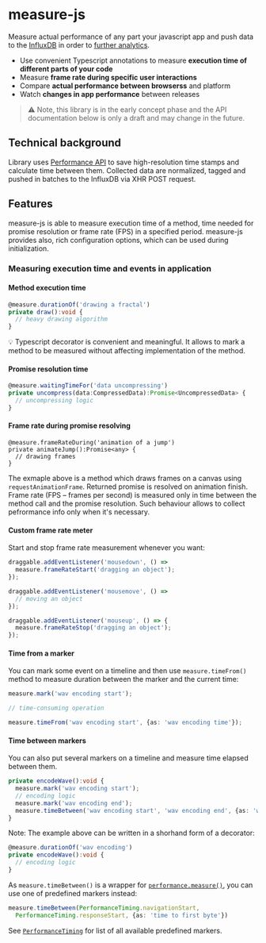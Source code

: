 # measure-js
Measure actual performance of any part your javascript app and push data to the [InfluxDB](https://influxdata.com/time-series-platform/influxdb/) in order to [further analytics](https://influxdata.com/time-series-platform/chronograf/).

* Use convenient Typescript annotations to measure **execution time of different parts of your code**
* Measure **frame rate during specific user interactions**
* Compare **actual performance between browserss** and platform
* Watch **changes in app performance** between releases

> :warning: Note, this library is in the early concept phase and the API documentation below is only a draft and may change in the future.

## Technical background
Library uses [Performance API](https://developer.mozilla.org/pl/docs/Web/API/Performance) to save high-resolution time stamps and calculate time between them. Collected data are normalized, tagged and pushed in batches to the InfluxDB via XHR POST request. 

## Features
measure-js is able to measure execution time of a method, time needed for promise resolution or frame rate (FPS) in a specified period. measure-js provides also, rich configuration options, which can be used during initialization.

### Measuring execution time and events in application
#### Method execution time

```typescript
@measure.durationOf('drawing a fractal')
private draw():void {
  // heavy drawing algorithm
}
```

:bulb: Typescript decorator is convenient and meaningful. It allows to mark a method to be measured without affecting implementation of the method.

#### Promise resolution time

```typescript
@measure.waitingTimeFor('data uncompressing')
private uncompress(data:CompressedData):Promise<UncompressedData> {
  // uncompressing logic
}
```

#### Frame rate during promise resolving

```
@measure.frameRateDuring('animation of a jump')
private animateJump():Promise<any> {
  // drawing frames
}
```

The exmaple above is a method which draws frames on a canvas using `requestAnimationFrame`. Returned promise is resolved on animation finish. Frame rate (FPS – frames per second) is measured only in time between the method call and the promise resolution. Such behaviour allows to collect pefrormance info only when it's necessary.

#### Custom frame rate meter
Start and stop frame rate measurement whenever you want:

```typescript
draggable.addEventListener('mousedown', () =>
  measure.frameRateStart('dragging an object');
});

draggable.addEventListener('mousemove', () =>
  // moving an object
});

draggable.addEventListener('mouseup', () => {
  measure.frameRateStop('dragging an object');
});
```

#### Time from a marker

You can mark some event on a timeline and then use `measure.timeFrom()` method to measure duration between the marker and the current time:
```typescript
measure.mark('wav encoding start');

// time-consuming operation

measure.timeFrom('wav encoding start', {as: 'wav encoding time'});
```

#### Time between markers

You can also put several markers on a timeline and measure time elapsed between them.

```typescript
private encodeWave():void {
  measure.mark('wav encoding start');
  // encoding logic
  measure.mark('wav encoding end');
  measure.timeBetween('wav encoding start', 'wav encoding end', {as: 'wav encoding'});
}
```
Note: The example above can be written in a shorhand form of a decorator:

```typescript
@measure.durationOf('wav encoding')
private encodeWave():void {
  // encoding logic
}
```

As `measure.timeBetween()` is a wrapper for [`performance.measure()`](https://developer.mozilla.org/en-US/docs/Web/API/Performance/measure), you can use one of predefined markers instead:

```typescript
measure.timeBetween(PerformanceTiming.navigationStart,
  PerformanceTiming.responseStart, {as: 'time to first byte'})
```
See [`PerformanceTiming`](https://developer.mozilla.org/en-US/docs/Web/API/PerformanceTiming) for list of all available predefined markers.
